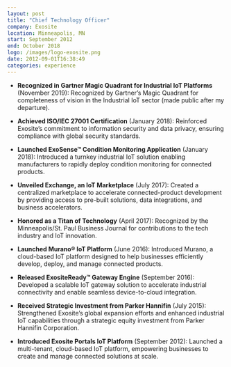 ```yaml
---
layout: post
title: "Chief Technology Officer"
company: Exosite
location: Minneapolis, MN
start: September 2012
end: October 2018
logo: /images/logo-exosite.png
date: 2012-09-01T16:38:49
categories: experience
---
```


- **Recognized in Gartner Magic Quadrant for Industrial IoT Platforms** (November 2019): Recognized by Gartner’s Magic Quadrant for completeness of vision in the Industrial IoT sector (made public after my departure).

- **Achieved ISO/IEC 27001 Certification** (January 2018): Reinforced Exosite’s commitment to information security and data privacy, ensuring compliance with global security standards.

- **Launched ExoSense™ Condition Monitoring Application** (January 2018): Introduced a turnkey industrial IoT solution enabling manufacturers to rapidly deploy condition monitoring for connected products.

- **Unveiled Exchange, an IoT Marketplace** (July 2017): Created a centralized marketplace to accelerate connected-product development by providing access to pre-built solutions, data integrations, and business accelerators.

- **Honored as a Titan of Technology** (April 2017): Recognized by the Minneapolis/St. Paul Business Journal for contributions to the tech industry and IoT innovation.

- **Launched Murano® IoT Platform** (June 2016): Introduced Murano, a cloud-based IoT platform designed to help businesses efficiently develop, deploy, and manage connected products.

- **Released ExositeReady™ Gateway Engine** (September 2016): Developed a scalable IoT gateway solution to accelerate industrial connectivity and enable seamless device-to-cloud integration.

- **Received Strategic Investment from Parker Hannifin** (July 2015): Strengthened Exosite’s global expansion efforts and enhanced industrial IoT capabilities through a strategic equity investment from Parker Hannifin Corporation.

- **Introduced Exosite Portals IoT Platform** (September 2012): Launched a multi-tenant, cloud-based IoT platform, empowering businesses to create and manage connected solutions at scale.

